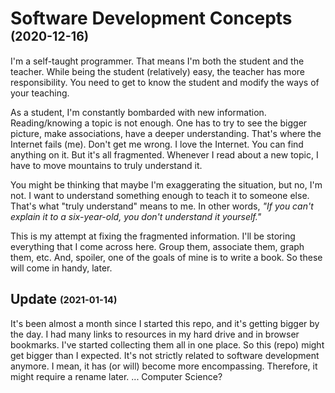 # Software Development Concepts <sub><sup>(2020-12-16)</sup></sub>

I'm a self-taught programmer. That means I'm both the student and the teacher. While being the student (relatively) easy, the teacher has more responsibility. You need to get to know the student and modify the ways of your teaching.

As a student, I'm constantly bombarded with new information. Reading/knowing a topic is not enough. One has to try to see the bigger picture, make associations, have a deeper understanding. That's where the Internet fails (me). Don't get me wrong. I love the Internet. You can find anything on it. But it's all fragmented. Whenever I read about a new topic, I have to move mountains to truly understand it.

You might be thinking that maybe I'm exaggerating the situation, but no, I'm not. I want to understand something enough to teach it to someone else. That's what "truly understand" means to me. In other words, _"If you can't explain it to a six-year-old, you don't understand it yourself."_

This is my attempt at fixing the fragmented information. I'll be storing everything that I come across here. Group them, associate them, graph them, etc. And, spoiler, one of the goals of mine is to write a book. So these will come in handy, later.

## Update <sub><sup>(2021-01-14)</sup></sub>

It's been almost a month since I started this repo, and it's getting bigger by the day. I had many links to resources in my hard drive and in browser bookmarks. I've started collecting them all in one place. So this (repo) might get bigger than I expected. It's not strictly related to software development anymore. I mean, it has (or will) become more encompassing. Therefore, it might require a rename later. ... Computer Science?